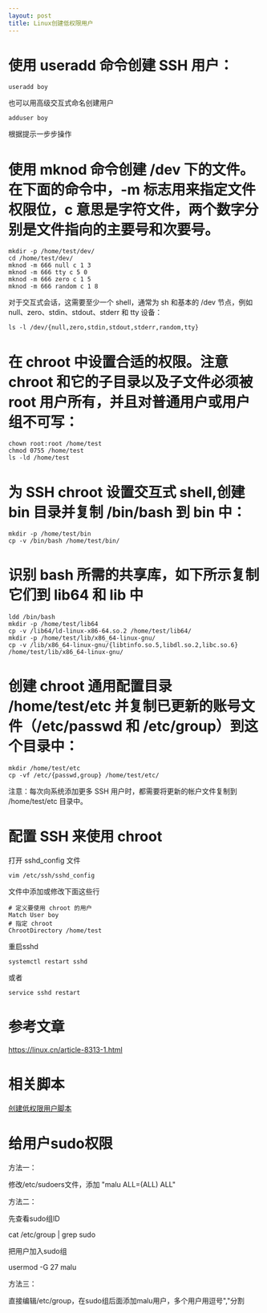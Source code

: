 ```yaml
---
layout: post
title: Linux创建低权限用户
---
```



# 使用 useradd 命令创建 SSH 用户：

    useradd boy

也可以用高级交互式命名创建用户

    adduser boy

根据提示一步步操作

# 使用 mknod 命令创建 /dev 下的文件。在下面的命令中，-m 标志用来指定文件权限位，c 意思是字符文件，两个数字分别是文件指向的主要号和次要号。 

    mkdir -p /home/test/dev/      
    cd /home/test/dev/
    mknod -m 666 null c 1 3
    mknod -m 666 tty c 5 0
    mknod -m 666 zero c 1 5
    mknod -m 666 random c 1 8

对于交互式会话，这需要至少一个 shell，通常为 sh 和基本的 /dev 节点，例如 null、zero、stdin、stdout、stderr 和 tty 设备：

    ls -l /dev/{null,zero,stdin,stdout,stderr,random,tty}

# 在 chroot 中设置合适的权限。注意 chroot 和它的子目录以及子文件必须被 root 用户所有，并且对普通用户或用户组不可写：

    chown root:root /home/test
    chmod 0755 /home/test
    ls -ld /home/test

# 为 SSH chroot 设置交互式 shell,创建 bin 目录并复制 /bin/bash 到 bin 中：

    mkdir -p /home/test/bin
    cp -v /bin/bash /home/test/bin/

# 识别 bash 所需的共享库，如下所示复制它们到 lib64 和 lib 中

    ldd /bin/bash
    mkdir -p /home/test/lib64
    cp -v /lib64/ld-linux-x86-64.so.2 /home/test/lib64/
    mkdir -p /home/test/lib/x86_64-linux-gnu/
    cp -v /lib/x86_64-linux-gnu/{libtinfo.so.5,libdl.so.2,libc.so.6} /home/test/lib/x86_64-linux-gnu/

# 创建 chroot 通用配置目录 /home/test/etc 并复制已更新的账号文件（/etc/passwd 和 /etc/group）到这个目录中：

    mkdir /home/test/etc
    cp -vf /etc/{passwd,group} /home/test/etc/

注意：每次向系统添加更多 SSH 用户时，都需要将更新的帐户文件复制到 /home/test/etc 目录中。

# 配置 SSH 来使用 chroot 

打开 sshd_config 文件

    vim /etc/ssh/sshd_config

文件中添加或修改下面这些行

    # 定义要使用 chroot 的用户
    Match User boy
    # 指定 chroot 
    ChrootDirectory /home/test

重启sshd

    systemctl restart sshd
或者
    
    service sshd restart


# 参考文章

https://linux.cn/article-8313-1.html

# 相关脚本

[创建低权限用户脚本](http://git.malu.me/Linux%E5%B8%B8%E7%94%A8%E8%84%9A%E6%9C%AC/#%E5%88%9B%E5%BB%BA%E4%BD%8E%E6%9D%83%E9%99%90%E7%94%A8%E6%88%B7%E8%84%9A%E6%9C%AC)




# 给用户sudo权限

方法一：

修改/etc/sudoers文件，添加 "malu ALL=(ALL) ALL" 

方法二：

先查看sudo组ID

cat /etc/group &#124; grep sudo

把用户加入sudo组

usermod -G 27 malu

方法三：

直接编辑/etc/group，在sudo组后面添加malu用户，多个用户用逗号","分割
